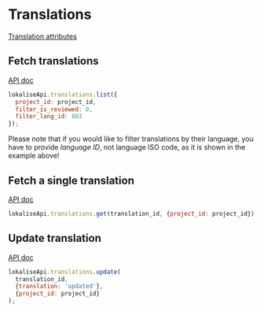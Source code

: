 # Translations

[Translation attributes](https://app.lokalise.com/api2docs/curl/#resource-translations)

## Fetch translations

[API doc](https://app.lokalise.com/api2docs/curl/#transition-list-all-translations-get)

```js
lokaliseApi.translations.list({
  project_id: project_id,
  filter_is_reviewed: 0,
  filter_lang_id: 803
});
```

Please note that if you would like to filter translations by their language, you have to provide *language ID*, not language ISO code, as it is shown in the example above!

## Fetch a single translation

[API doc](https://app.lokalise.com/api2docs/curl/#transition-retrieve-a-translation-get)

```js
lokaliseApi.translations.get(translation_id, {project_id: project_id});
```

## Update translation

[API doc](https://app.lokalise.com/api2docs/curl/#transition-update-a-translation-put)

```js
lokaliseApi.translations.update(
  translation_id,
  {translation: 'updated'},
  {project_id: project_id}
);
```
